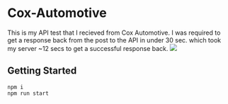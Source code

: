 # Cox-Automotive
  This is my API test that I recieved from Cox Automotive. I was required to get a response back from the post to the API in under 30 sec. which took my server ~12 secs to get a successful response back.
  <img src='https://cox-automotive-speed-test.s3.amazonaws.com/Screen+Shot+2019-09-14+at+7.18.50+PM.png'></img>
## Getting Started
```
npm i 
npm run start
```


